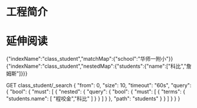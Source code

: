 # 工程简介



# 延伸阅读


{"indexName":"class_student","matchMap":{"school":"华师一附小"}}
{"indexName":"class_student","nestedMap":{"students":{"name":["科比","詹姆斯"]}}}

GET class_student/_search
{
  "from": 0,
  "size": 10,
  "timeout": "60s",
  "query": {
    "bool": {
      "must": [
        {
          "nested": {
            "query": {
              "bool": {
                "must": [
                  {
                    "terms": {
                      "students.name": [
                        "程咬金","科比"
                      ]
                    }
                  }
                ]
              }
            },
            "path": "students"
          }
        }
      ]
    }
  }
}


